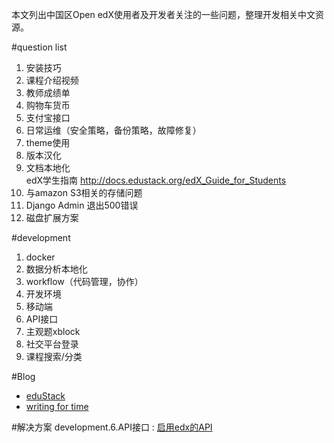 本文列出中国区Open edX使用者及开发者关注的一些问题，整理开发相关中文资源。

#question list
1. 安装技巧
2. 课程介绍视频
3. 教师成绩单
4. 购物车货币
5. 支付宝接口
6. 日常运维（安全策略，备份策略，故障修复）
7. theme使用
8. 版本汉化
9. 文档本地化  
edX学生指南  http://docs.edustack.org/edX_Guide_for_Students
10. 与amazon S3相关的存储问题
11. Django Admin 退出500错误
12. 磁盘扩展方案

#development
1. docker
2. 数据分析本地化
3. workflow（代码管理，协作）
4. 开发环境
5. 移动端
6. API接口
7. 主观题xblock
8. 社交平台登录
9. 课程搜索/分类

#Blog
*  [eduStack](http://edustack.org/)
*  [writing for time](http://wwj718.github.io/category/edx.html)

#解决方案
development.6.API接口 : [启用edx的API](http://wwj718.github.io/edx-api.html)